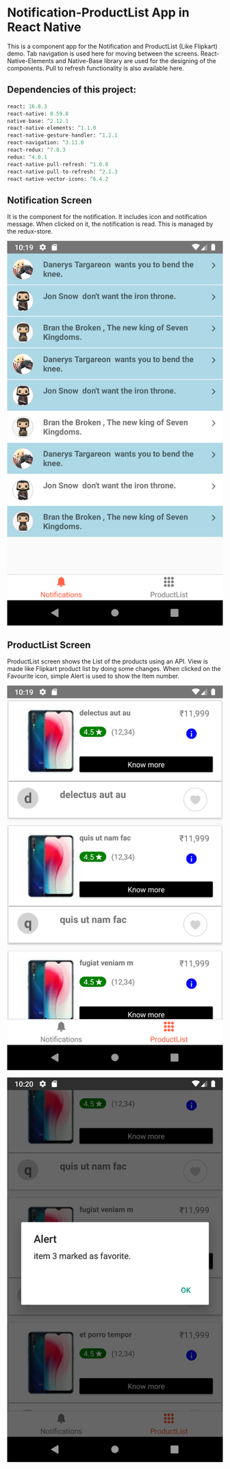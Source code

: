 
# Notification-ProductList App in React Native

This is a component app for the Notification and ProductList (Like Flipkart) demo. Tab navigation is used here for moving between the screens. React-Native-Elements and Native-Base library are used for the designing of the components. Pull to refresh functionality is also available here.

## Dependencies of this project:

```python
react: 16.8.3
react-native: 0.59.8
native-base: ^2.12.1
react-native-elements: ^1.1.0
react-native-gesture-handler: ^1.2.1
react-navigation: ^3.11.0
react-redux: ^7.0.3
redux: ^4.0.1
react-native-pull-refresh: ^1.0.0
react-native-pull-to-refresh: ^2.1.3
react-native-vector-icons: ^6.4.2
```

## Notification Screen

It is the component for the notification. It includes icon and notification message. When clicked on it, the notification is read. This is managed by the redux-store.

![Notification Screen](https://github.com/purvangvasani/react-native-notification-productlist/blob/master/src/ScreenShots/NotificationScreen.png?raw=true)

## ProductList Screen

ProductList screen shows the List of the products using an API. View is made like Flipkart product list by doing some changes. When clicked on the Favourite icon, simple Alert is used to show the Item number.

![ProductList Screen](https://github.com/purvangvasani/react-native-notification-productlist/blob/master/src/ScreenShots/ProductList.png?raw=true)

![](https://github.com/purvangvasani/react-native-notification-productlist/blob/master/src/ScreenShots/FavouritePopup.png?raw=true)
